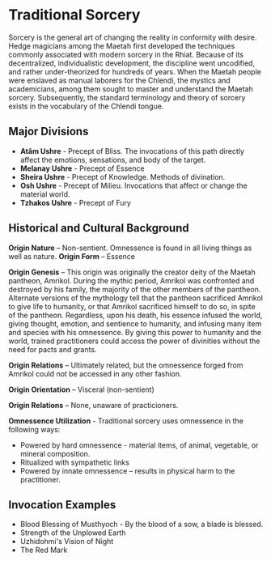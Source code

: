# Traditional Sorcery

Sorcery is the general art of changing the reality in conformity with desire. Hedge magicians among the Maetah first developed the techniques commonly associated with modern sorcery in the Rhiat. Because of its decentralized, individualistic development, the discipline went uncodified, and rather under-theorized for hundreds of years. When the Maetah people were enslaved as manual laborers for the Chlendi, the mystics and academicians, among them sought to master and understand the Maetah sorcery. Subsequently, the standard terminology and theory of sorcery exists in the vocabulary of the Chlendi tongue.

## Major Divisions
* **Atâm Ushre** - Precept of Bliss. The invocations of this path directly affect the emotions, sensations, and body of the target.
* **Melanay Ushre** - Precept of Essence
* **Sheira Ushre** - Precept of Knowledge. Methods of divination.
* **Osh Ushre** - Precept of Milieu. Invocations that affect or change the material world.
* **Tzhakos Ushre** - Precept of Fury

## Historical and Cultural Background
**Origin Nature** – Non-sentient. Omnessence is found in all living things as well as nature.
**Origin Form** – Essence

**Origin Genesis** – This origin was originally the creator deity of the Maetah pantheon, Amrikol. During the mythic period, Amrikol was confronted and destroyed by his family, the majority of the other members of the pantheon. Alternate versions of the mythology tell that the pantheon sacrificed Amrikol to give life to humanity, or that Amrikol sacrificed himself to do so, in spite of the pantheon. Regardless, upon his death, his essence infused the world, giving thought, emotion, and sentience to humanity, and infusing many item and species with his omnessence. By giving this power to humanity and the world, trained practitioners could access the power of divinities without the need for pacts and grants.

**Origin Relations** – Ultimately related, but the omnessence forged from Amrikol could not be accessed in any other fashion.

**Origin Orientation** – Visceral (non-sentient)

**Origin Relations** – None, unaware of practicioners.

**Omnessence Utilization** - Traditional sorcery uses omnessence in the following ways:
* Powered by hard omnessence - material items, of animal, vegetable, or mineral composition.
* Ritualized with sympathetic links
* Powered by innate omnessence – results in physical harm to the practitioner.

## Invocation Examples
* Blood Blessing of Musthyoch - By the blood of a sow, a blade is blessed.
* Strength of the Unplowed Earth
* Uzhidohmi's Vision of Night
* The Red Mark